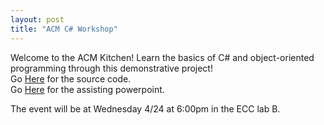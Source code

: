 ```yaml
---
layout: post
title: "ACM C# Workshop"
---
```


Welcome to the ACM Kitchen! Learn the basics of C# and object-oriented programming through this demonstrative project!  
Go [Here](https://github.com/kylebrain/ACMWorkshop) for the source code.  
Go [Here](https://docs.google.com/presentation/d/1UTppvannZg95korRb0rtr4K0j6DIkKVa7rEyDegHa9w/edit?usp=sharing) for the assisting powerpoint.

The event will be at Wednesday 4/24 at 6:00pm in the ECC lab B.
